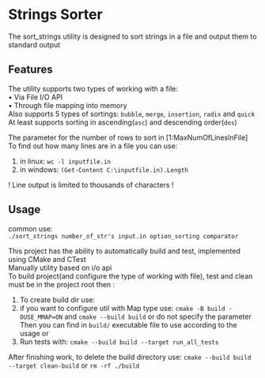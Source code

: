 # Strings Sorter
The sort_strings utility is designed to sort strings in a file and output them to standard output

## Features
The utility supports two types of working with a file:  
• Via File I/O API  
• Through file mapping into memory  
Also supports 5 types of sortings: `bubble`, `merge`, `insertion`, `radix` and `quick`  
At least supports sorting in ascending(`asc`) and descending order(`des`)  

The parameter for the number of rows to sort in [1:MaxNumOfLinesInFile]  
To find out how many lines are in a file you can use:
1. in linux: `wc -l inputfile.in`
2. in windows: `(Get-Content C:\inputfile.in).Length`  

! Line output is limited to thousands of characters !

## Usage
common use:  
   `./sort_strings number_of_str's input.in option_sorting comparator`

This project has the ability to automatically build and test, implemented using CMake and CTest  
Manually utility based on i/o api  
To build project(and configure the type of working with file), test and clean must be in the project root then :
1. To create build dir use:
2. if you want to configure util with Map type use:
   `cmake -B build -DUSE_MMAP=ON` and `cmake --build build`
   or do not specify the parameter
   Then you can find in `build/` executable file to use according to the usage or
4. Run tests with:
   `cmake --build build --target run_all_tests`

After finishing work, to delete the build directory use:
   `cmake --build build --target clean-build`
   or `rm -rf ./build`
